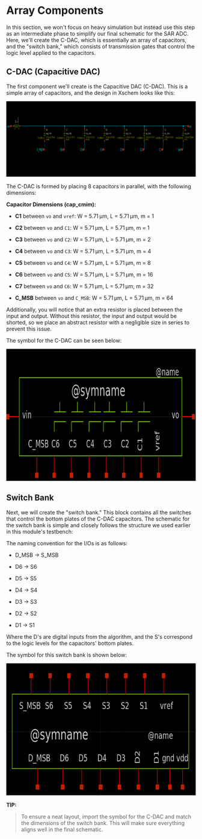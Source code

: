 # Array Components

In this section, we won't focus on heavy simulation but instead use this step as an intermediate phase to simplify our final schematic for the SAR ADC. Here, we'll create the C-DAC, which is essentially an array of capacitors, and the "switch bank," which consists of transmission gates that control the logic level applied to the capacitors.

## C-DAC (Capacitive DAC)

The first component we'll create is the Capacitive DAC (C-DAC). This is a simple array of capacitors, and the design in Xschem looks like this:
<p align="center"> 
  <img src=".media/C-DAC.png" width="1000" height="200" /> 
</p>

The C-DAC is formed by placing 8 capacitors in parallel, with the following dimensions:

**Capacitor Dimensions (cap_cmim):**

- **C1** between `vo` and `vref`: W = 5.71 µm, L = 5.71 µm, m = 1
    
- **C2** between `vo` and `C1`: W = 5.71 µm, L = 5.71 µm, m = 1
    
- **C3** between `vo` and `C2`: W = 5.71 µm, L = 5.71 µm, m = 2
    
- **C4** between `vo` and `C3`: W = 5.71 µm, L = 5.71 µm, m = 4
    
- **C5** between `vo` and `C4`: W = 5.71 µm, L = 5.71 µm, m = 8
    
- **C6** between `vo` and `C5`: W = 5.71 µm, L = 5.71 µm, m = 16
    
- **C7** between `vo` and `C6`: W = 5.71 µm, L = 5.71 µm, m = 32
    
- **C_MSB** between `vo` and `C_MSB`: W = 5.71 µm, L = 5.71 µm, m = 64
    

Additionally, you will notice that an extra resistor is placed between the input and output. Without this resistor, the input and output would be shorted, so we place an abstract resistor with a negligible size in series to prevent this issue.

The symbol for the C-DAC can be seen below:
<p align="center"> 
  <img src=".media/C-DAC_sym.png" width="800" height="350" /> 
</p>

## Switch Bank

Next, we will create the "switch bank." This block contains all the switches that control the bottom plates of the C-DAC capacitors. The schematic for the switch bank is simple and closely follows the structure we used earlier in this module's testbench:


The naming convention for the I/Os is as follows:

- D_MSB -> S_MSB
    
- D6 -> S6
    
- D5 -> S5
    
- D4 -> S4
    
- D3 -> S3
    
- D2 -> S2
    
- D1 -> S1
    

Where the D's are digital inputs from the algorithm, and the S's correspond to the logic levels for the capacitors' bottom plates.

The symbol for this switch bank is shown below:
<p align="center"> 
  <img src=".media/switch_bank_sym.png" width="800" height="350" /> 
</p>

**TIP:**

> To ensure a neat layout, import the symbol for the C-DAC and match the dimensions of the switch bank. This will make sure everything aligns well in the final schematic.
